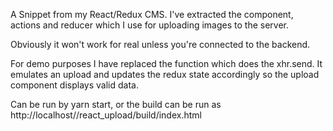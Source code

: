 A Snippet from my React/Redux CMS.
I've extracted the component, actions and reducer which I use for uploading images to the server.

Obviously it won't work for real unless you're connected to the backend.

For demo purposes I have replaced the function which does the xhr.send. It emulates an upload and updates the redux state 
accordingly so the upload component displays valid data.

Can be run by yarn start, or the build can be run as http://localhost//react_upload/build/index.html
